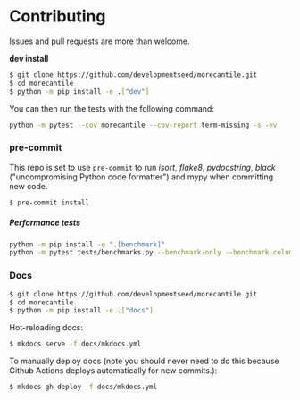 # Contributing

Issues and pull requests are more than welcome.

**dev install**

```bash
$ git clone https://github.com/developmentseed/morecantile.git
$ cd morecantile
$ python -m pip install -e .["dev"]
```

You can then run the tests with the following command:

```sh
python -m pytest --cov morecantile --cov-report term-missing -s -vv
```

### pre-commit

This repo is set to use `pre-commit` to run *isort*, *flake8*, *pydocstring*, *black* ("uncompromising Python code formatter") and mypy when committing new code.

```bash
$ pre-commit install
```

##### Performance tests

```sh
python -m pip install -e ".[benchmark]"
python -m pytest tests/benchmarks.py --benchmark-only --benchmark-columns 'min, max, mean, median' --benchmark-sort 'min'
```

### Docs

```bash
$ git clone https://github.com/developmentseed/morecantile.git
$ cd morecantile
$ python -m pip install -e .["docs"]
```

Hot-reloading docs:

```bash
$ mkdocs serve -f docs/mkdocs.yml
```

To manually deploy docs (note you should never need to do this because Github
Actions deploys automatically for new commits.):

```bash
$ mkdocs gh-deploy -f docs/mkdocs.yml
```
